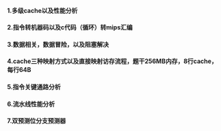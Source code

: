 #### 1.多级cache以及性能分析



#### 2.指令转机器码以及c代码（循环）转mips汇编



#### 3.数据相关，数据冒险，以及阻塞解决



#### 4.cache三种映射方式以及直接映射访存流程，题干256MB内存，8行cache，每行64B



#### 5.指令关键通路分析



#### 6.流水线性能分析



#### 7.双预测位分支预测器